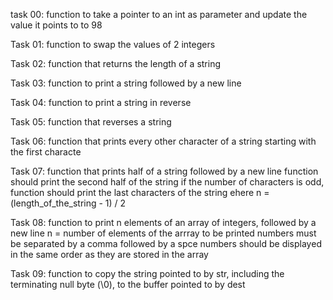 task 00:
function to take a pointer to an int as parameter and update the value it points to to 98

Task 01:
function to swap the values of 2 integers

Task 02:
function that returns the length of a string

Task 03:
function to print a string followed by a new line

Task 04:
function to print a string in reverse

Task 05:
function that reverses a string

Task 06:
function that prints every other character of a string starting with the first characte

Task 07:
function that prints half of a string followed by a new line
function should print the second half of the string
if the number of characters is odd, function should print the last characters of the string ehere n = (length_of_the_string - 1) / 2

Task 08:
function to print n elements of an array of integers, followed by a new line
n = number of elements of the arrray to be printed
numbers must be separated by a comma followed by a spce
numbers should be displayed in the same order as they are stored in the array

Task 09:
function to copy the string pointed to by str, including the terminating null byte (\0), to the buffer pointed to by dest

